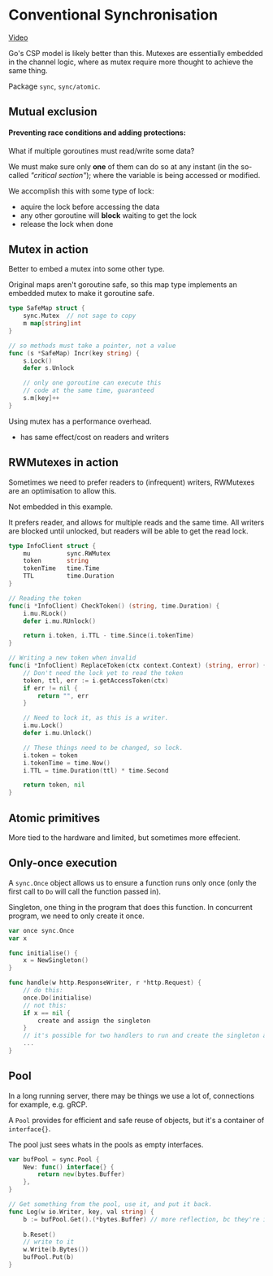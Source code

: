 # Conventional Synchronisation

[Video](https://www.youtube.com/watch?v=DtXNSE3Yejg&list=PLoILbKo9rG3skRCj37Kn5Zj803hhiuRK6&index=29)

Go's CSP model is likely better than this. Mutexes are essentially embedded in the channel logic, where as mutex require more thought to achieve the same thing.

Package `sync`, `sync/atomic`.

## Mutual exclusion

#### Preventing race conditions and adding protections:
What if multiple goroutines must read/write some data?

We must make sure only **one** of them can do so at any instant (in the so-called *"critical section"*); where the variable is being accessed or modified.

We accomplish this with some type of lock:
- aquire the lock before accessing the data
- any other goroutine will **block** waiting to get the lock
- release the lock when done


## Mutex in action
Better to embed a mutex into some other type.

Original maps aren't goroutine safe, so this map type implements an embedded mutex to make it goroutine safe.
```go
type SafeMap struct {
    sync.Mutex  // not sage to copy
    m map[string]int
}

// so methods must take a pointer, not a value
func (s *SafeMap) Incr(key string) {
    s.Lock()
    defer s.Unlock

    // only one goroutine can execute this
    // code at the same time, guaranteed
    s.m[key]++
}
```
Using mutex has a performance overhead.
- has same effect/cost on readers and writers

## RWMutexes in action
Sometimes we need to prefer readers to (infrequent) writers, RWMutexes are an optimisation to allow this.

Not embedded in this example.

It prefers reader, and allows for multiple reads and the same time.
All writers are blocked until unlocked, but readers will be able to get the read lock.
```go
type InfoClient struct {
    mu          sync.RWMutex
    token       string
    tokenTime   time.Time
    TTL         time.Duration
}

// Reading the token
func(i *InfoClient) CheckToken() (string, time.Duration) {
    i.mu.RLock()
    defer i.mu.RUnlock()

    return i.token, i.TTL - time.Since(i.tokenTime)
}

// Writing a new token when invalid
func(i *InfoClient) ReplaceToken(ctx context.Context) (string, error) {
    // Don't need the lock yet to read the token
    token, ttl, err := i.getAccessToken(ctx)
    if err != nil {
        return "", err
    }

    // Need to lock it, as this is a writer.
    i.mu.Lock()
    defer i.mu.Unlock()

    // These things need to be changed, so lock.
    i.token = token
    i.tokenTime = time.Now()
    i.TTL = time.Duration(ttl) * time.Second

    return token, nil
}
```
## Atomic primitives

More tied to the hardware and limited, but sometimes more effecient.

## Only-once execution

A `sync.Once` object allows us to ensure a function runs only once
(only the first call to `Do` will call the function passed in).

Singleton, one thing in the program that does this function.
In concurrent program, we need to only create it once.

```go
var once sync.Once
var x

func initialise() {
    x = NewSingleton()
}

func handle(w http.ResponseWriter, r *http.Request) {
    // do this:
    once.Do(initialise)
    // not this:
    if x == nil {
        create and assign the singleton
    } 
    // it's possible for two handlers to run and create the singleton at the same time.
    ...
}
```

## Pool

In a long running server, there may be things we use a lot of, connections for example, e.g. gRCP.

A `Pool` provides for efficient and safe reuse of objects, but it's a container of `interface{}`.

The pool just sees whats in the pools as empty interfaces.

```go
var bufPool = sync.Pool {
    New: func() interface{} {
        return new(bytes.Buffer)
    },
}

// Get something from the pool, use it, and put it back.
func Log(w io.Writer, key, val string) {
    b := bufPool.Get().(*bytes.Buffer) // more reflection, bc they're interfaces in the pool. Convert into a concrete type.
    
    b.Reset()
    // write to it
    w.Write(b.Bytes())
    bufPool.Put(b)
}
```